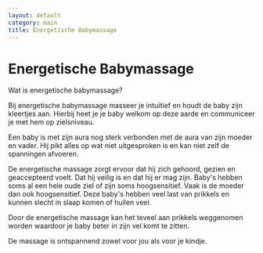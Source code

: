 ```yaml
---
layout: default
category: main
title: Energetische Babymassage
---
```


# Energetische Babymassage

Wat is energetische babymassage?

Bij energetische babymassage masseer je intuïtief en houdt de baby zijn kleertjes aan. 
Hierbij heet je je baby welkom op deze aarde en communiceer je met hem op zielsniveau.

Een baby is met zijn aura nog sterk verbonden met de aura van zijn moeder en vader. Hij pikt alles op wat niet uitgesproken is en kan niet zelf de spanningen afvoeren. 

De energetische massage zorgt ervoor dat hij zich gehoord, gezien en geaccepteerd voelt. Dat hij veilig is en dat hij er mag zijn.
Baby's hebben soms al een hele oude ziel of  zijn soms hoogsensitief. 
Vaak is de moeder dan ook hoogsensitief.
Deze baby's hebben veel last van prikkels en kunnen slecht in slaap komen of huilen veel.

Door de energetische massage kan het teveel aan prikkels weggenomen worden waardoor je baby beter in zijn vel komt te zitten.

De massage is ontspannend zowel voor jou als voor je kindje.





